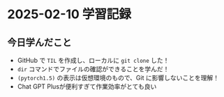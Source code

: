 # 2025-02-10 学習記録

## 今日学んだこと
- GitHub で `TIL` を作成し、ローカルに `git clone` した！
- `dir` コマンドでファイルの確認ができることを学んだ！
- `(pytorch1.5)` の表示は仮想環境のもので、Git に影響しないことを理解！
- Chat GPT Plusが便利すぎて作業効率がとても良い